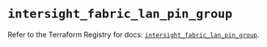 # `intersight_fabric_lan_pin_group`

Refer to the Terraform Registry for docs: [`intersight_fabric_lan_pin_group`](https://registry.terraform.io/providers/ciscodevnet/intersight/1.0.71/docs/resources/fabric_lan_pin_group).
